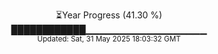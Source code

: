 <p align="center">
⏳Year Progress (41.30 %)<br>
████████████▁▁▁▁▁▁▁▁▁▁▁▁▁▁▁▁▁▁ <br>
<sub>Updated: Sat, 31 May 2025 18:03:32 GMT</sub>
</p>

